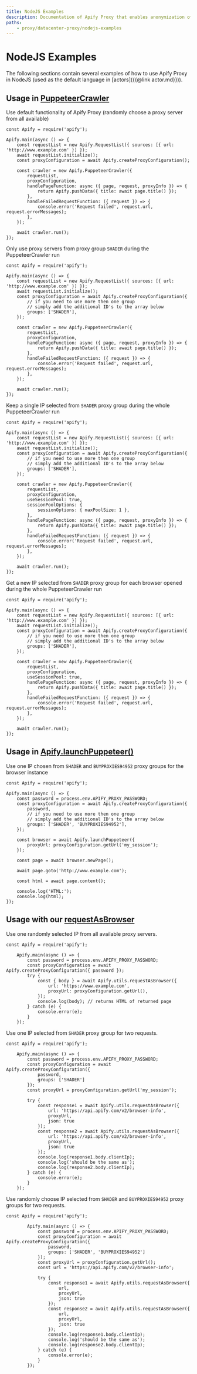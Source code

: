 ```yaml
---
title: NodeJS Examples
description: Documentation of Apify Proxy that enables anonymization of access to websites and IP rotation.
paths:
    - proxy/datacenter-proxy/nodejs-examples
---
```


# [](#nodejs-examples)NodeJS Examples

The following sections contain several examples of how to use Apify Proxy in NodeJS (used as the default language in [actors]({{@link actor.md}})).

## [](#usage-in-puppeteer-crawler)Usage in [PuppeteerCrawler](https://sdk.apify.com/docs/api/puppeteer-crawler)

Use default functionality of Apify Proxy (randomly choose a proxy server from all available)

    const Apify = require('apify');

    Apify.main(async () => {
        const requestList = new Apify.RequestList({ sources: [{ url: 'http://www.example.com' }] });
        await requestList.initialize();
        const proxyConfiguration = await Apify.createProxyConfiguration();

        const crawler = new Apify.PuppeteerCrawler({
            requestList,
            proxyConfiguration,
            handlePageFunction: async ({ page, request, proxyInfo }) => {
                return Apify.pushData({ title: await page.title() });
            },
            handleFailedRequestFunction: ({ request }) => {
                console.error('Request failed', request.url, request.errorMessages);
            },
        });

        await crawler.run();
    });

Only use proxy servers from proxy group `SHADER` during the PuppeteerCrawler run

    const Apify = require('apify');

    Apify.main(async () => {
        const requestList = new Apify.RequestList({ sources: [{ url: 'http://www.example.com' }] });
        await requestList.initialize();
        const proxyConfiguration = await Apify.createProxyConfiguration({
            // if you need to use more then one group
            // simply add the additional ID's to the array below
            groups: ['SHADER'],
        });

        const crawler = new Apify.PuppeteerCrawler({
            requestList,
            proxyConfiguration,
            handlePageFunction: async ({ page, request, proxyInfo }) => {
                return Apify.pushData({ title: await page.title() });
            },
            handleFailedRequestFunction: ({ request }) => {
                console.error('Request failed', request.url, request.errorMessages);
            },
        });

        await crawler.run();
    });

Keep a single IP selected from `SHADER` proxy group during the whole PuppeteerCrawler run

    const Apify = require('apify');

    Apify.main(async () => {
        const requestList = new Apify.RequestList({ sources: [{ url: 'http://www.example.com' }] });
        await requestList.initialize();
        const proxyConfiguration = await Apify.createProxyConfiguration({
            // if you need to use more then one group
            // simply add the additional ID's to the array below
            groups: ['SHADER'],
        });

        const crawler = new Apify.PuppeteerCrawler({
            requestList,
            proxyConfiguration,
            useSessionPool: true,
            sessionPoolOptions: {
                sessionOptions: { maxPoolSize: 1 },
            },
            handlePageFunction: async ({ page, request, proxyInfo }) => {
                return Apify.pushData({ title: await page.title() });
            },
            handleFailedRequestFunction: ({ request }) => {
                console.error('Request failed', request.url, request.errorMessages);
            },
        });

        await crawler.run();
    });

Get a new IP selected from `SHADER` proxy group for each browser opened during the whole PuppeteerCrawler run

    const Apify = require('apify');

    Apify.main(async () => {
        const requestList = new Apify.RequestList({ sources: [{ url: 'http://www.example.com' }] });
        await requestList.initialize();
        const proxyConfiguration = await Apify.createProxyConfiguration({
            // if you need to use more then one group
            // simply add the additional ID's to the array below
            groups: ['SHADER'],
        });

        const crawler = new Apify.PuppeteerCrawler({
            requestList,
            proxyConfiguration,
            useSessionPool: true,
            handlePageFunction: async ({ page, request, proxyInfo }) => {
                return Apify.pushData({ title: await page.title() });
            },
            handleFailedRequestFunction: ({ request }) => {
                console.error('Request failed', request.url, request.errorMessages);
            },
        });

        await crawler.run();
    });

## [](#usage-in-apify-launchPuppeteer) Usage in [Apify.launchPuppeteer()](https://sdk.apify.com/docs/api/apify#apifylaunchpuppeteeroptions)

Use one IP chosen from `SHADER` and `BUYPROXIES94952` proxy groups for the browser instance

    const Apify = require('apify');

    Apify.main(async () => {
        const password = process.env.APIFY_PROXY_PASSWORD;
        const proxyConfiguration = await Apify.createProxyConfiguration({
            password,
            // if you need to use more then one group
            // simply add the additional ID's to the array below
            groups: ['SHADER', 'BUYPROXIES94952'],
        });

        const browser = await Apify.launchPuppeteer({
            proxyUrl: proxyConfiguration.getUrl('my_session');
        });

        const page = await browser.newPage();

        await page.goto('http://www.example.com');

        const html = await page.content();

        console.log('HTML:');
        console.log(html);
    });

## [](#usage-with-request) Usage with our [requestAsBrowser](https://sdk.apify.com/docs/api/utils#utilsrequestasbrowseroptions)

Use one randomly selected IP from all available proxy servers.

    const Apify = require('apify');

        Apify.main(async () => {
            const password = process.env.APIFY_PROXY_PASSWORD;
            const proxyConfiguration = await Apify.createProxyConfiguration({ password });
            try {
                const { body } = await Apify.utils.requestAsBrowser({
                    url: 'https://www.example.com',
                    proxyUrl: proxyConfiguration.getUrl(),
                });
                console.log(body); // returns HTML of returned page
            } catch (e) {
                console.error(e);
            }
        });


Use one IP selected from `SHADER` proxy group for two requests.

    const Apify = require('apify');

        Apify.main(async () => {
            const password = process.env.APIFY_PROXY_PASSWORD;
            const proxyConfiguration = await Apify.createProxyConfiguration({
                password,
                groups: ['SHADER']
            });
            const proxyUrl = proxyConfiguration.getUrl('my_session');

            try {
                const response1 = await Apify.utils.requestAsBrowser({
                    url: 'https://api.apify.com/v2/browser-info',
                    proxyUrl,
                    json: true
                });
                const response2 = await Apify.utils.requestAsBrowser({
                    url: 'https://api.apify.com/v2/browser-info',
                    proxyUrl,
                    json: true
                });
                console.log(response1.body.clientIp);
                console.log('should be the same as');
                console.log(response2.body.clientIp);
            } catch (e) {
                console.error(e);
            }
        });

Use randomly choose IP selected from `SHADER` and `BUYPROXIES94952` proxy groups for two requests.

    const Apify = require('apify');

            Apify.main(async () => {
                const password = process.env.APIFY_PROXY_PASSWORD;
                const proxyConfiguration = await Apify.createProxyConfiguration({
                    password,
                    groups: ['SHADER', 'BUYPROXIES94952']
                });
                const proxyUrl = proxyConfiguration.getUrl();
                const url = 'https://api.apify.com/v2/browser-info';

                try {
                    const response1 = await Apify.utils.requestAsBrowser({
                        url,
                        proxyUrl,
                        json: true
                    });
                    const response2 = await Apify.utils.requestAsBrowser({
                        url,
                        proxyUrl,
                        json: true
                    });
                    console.log(response1.body.clientIp);
                    console.log('should be the same as');
                    console.log(response2.body.clientIp);
                } catch (e) {
                    console.error(e);
                }
            });

